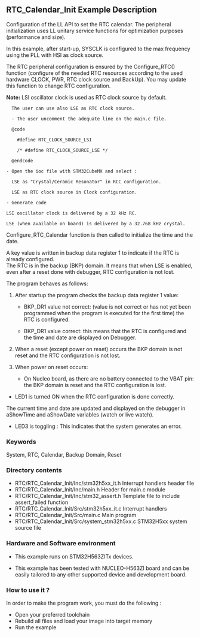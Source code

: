﻿## <b>RTC_Calendar_Init Example Description</b>

Configuration of the LL API to set the RTC calendar. The peripheral initialization uses LL unitary service 
functions for optimization purposes (performance and size).

In this example, after start-up, SYSCLK is configured to the max frequency using the PLL with
HSI as clock source.

The RTC peripheral configuration is ensured by the Configure_RTC() function 
(configure of the needed RTC resources according to the used hardware CLOCK, 
PWR, RTC clock source and BackUp). You may update this function to change RTC configuration.

**Note:** LSI oscillator clock is used as RTC clock source by default.

      The user can use also LSE as RTC clock source.

      - The user uncomment the adequate line on the main.c file.

      @code

        #define RTC_CLOCK_SOURCE_LSI  

        /* #define RTC_CLOCK_SOURCE_LSE */

      @endcode

    - Open the ioc file with STM32CubeMX and select :

      LSE as "Crystal/Ceramic Resonator" in RCC configuration.

      LSE as RTC clock source in Clock configuration.

    - Generate code

    LSI oscillator clock is delivered by a 32 kHz RC.

    LSE (when available on board) is delivered by a 32.768 kHz crystal.

Configure_RTC_Calendar function is then called to initialize the 
time and the date.

A key value is written in backup data register 1 to indicate if the RTC is already configured.  
The RTC is in the backup (BKP) domain. It means that when LSE is enabled, even after a reset
done with debugger,  RTC configuration is not lost.

The program behaves as follows:

1. After startup the program checks the backup data register 1 value:

    - BKP_DR1 value not correct: (value is not correct or has not yet
      been programmed when the program is executed for the first time) the RTC is
      configured.
    
    - BKP_DR1 value correct: this means that the RTC is configured and the time
      and date are displayed on Debugger.
      
2. When a reset (except power on reset) occurs the BKP domain is not reset and the RTC 
   configuration is not lost.
   
3. When power on reset occurs:

    - On Nucleo board, as there are no battery connected to the VBAT pin: 
    the BKP domain is reset and the RTC configuration is lost.

- LED1 is turned ON when the RTC configuration is done correctly.

The current time and date are updated and displayed on the debugger in aShowTime 
and aShowDate variables (watch or live watch).

- LED3 is toggling : This indicates that the system generates an error.

### <b>Keywords</b>

System, RTC, Calendar, Backup Domain, Reset

### <b>Directory contents</b>

  - RTC/RTC_Calendar_Init/Inc/stm32h5xx_it.h          Interrupt handlers header file
  - RTC/RTC_Calendar_Init/Inc/main.h                  Header for main.c module
  - RTC/RTC_Calendar_Init/Inc/stm32_assert.h          Template file to include assert_failed function
  - RTC/RTC_Calendar_Init/Src/stm32h5xx_it.c          Interrupt handlers
  - RTC/RTC_Calendar_Init/Src/main.c                  Main program
  - RTC/RTC_Calendar_Init/Src/system_stm32h5xx.c      STM32H5xx system source file


### <b>Hardware and Software environment</b>

  - This example runs on STM32H563ZITx devices.

  - This example has been tested with NUCLEO-H563ZI board and can be
    easily tailored to any other supported device and development board.


### <b>How to use it ?</b>

In order to make the program work, you must do the following :

 - Open your preferred toolchain
 - Rebuild all files and load your image into target memory
 - Run the example


